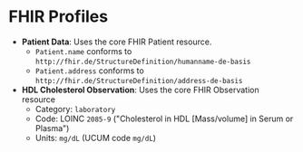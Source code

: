 # FHIR Profiles

- **Patient Data**: Uses the core FHIR Patient resource.
    - `Patient.name` conforms to `http://fhir.de/StructureDefinition/humanname-de-basis`
    - `Patient.address` conforms to `http://fhir.de/StructureDefinition/address-de-basis`
- **HDL Cholesterol Observation**: Uses the core FHIR Observation resource
    - Category: `laboratory`
    - Code: LOINC `2085-9` ("Cholesterol in HDL [Mass/volume] in Serum or Plasma")
    - Units: `mg/dL` (UCUM code `mg/dL`)
